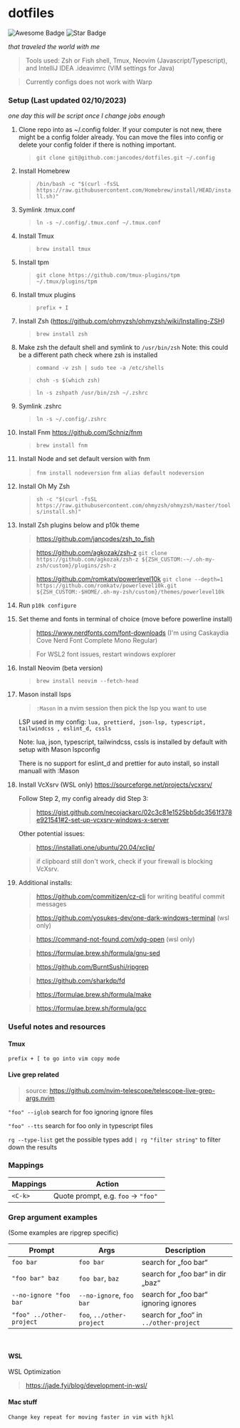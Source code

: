 # dotfiles

<p>
<img src="https://cdn.rawgit.com/sindresorhus/awesome/d7305f38d29fed78fa85652e3a63e154dd8e8829/media/badge.svg" alt="Awesome Badge"/> <img src="https://img.shields.io/static/v1?label=%F0%9F%8C%9F&message=If%20Useful&style=style=flat&color=BC4E99" alt="Star Badge"/>
</p>
<p>
<em>
that traveled the world with me
</em>
</p>

> Tools used: Zsh or Fish shell, Tmux, Neovim (Javascript/Typescript), and IntelliJ IDEA .ideavimrc (VIM settings for Java)

> Currently configs does not work with Warp

### Setup (Last updated 02/10/2023)

<em>one day this will be script once I change jobs enough</em>

1.  Clone repo into as ~/.config folder. If your computer is not new, there might be a config folder already. You can move the files into config or delete your config folder if there is nothing important.
    > `git clone git@github.com:jancodes/dotfiles.git ~/.config`
2.  Install Homebrew
    > `/bin/bash -c "$(curl -fsSL https://raw.githubusercontent.com/Homebrew/install/HEAD/install.sh)"`
3.  Symlink .tmux.conf
    > `ln -s ~/.config/.tmux.conf ~/.tmux.conf`
4.  Install Tmux
    > `brew install tmux`
5.  Install tpm
    > `git clone https://github.com/tmux-plugins/tpm ~/.tmux/plugins/tpm`
6.  Install tmux plugins
    > `prefix + I`
7.  Install Zsh (https://github.com/ohmyzsh/ohmyzsh/wiki/Installing-ZSH)
    > `brew install zsh`
8.  Make zsh the default shell and symlink to `/usr/bin/zsh` Note: this could be a different path check where zsh is installed

    > `command -v zsh | sudo tee -a /etc/shells`

    > `chsh -s $(which zsh)`

    > `ln -s zshpath /usr/bin/zsh ~/.zshrc`

9.  Symlink .zshrc
    > `ln -s ~/.config/.zshrc`
10. Install Fnm https://github.com/Schniz/fnm
    > `brew install fnm`
12. Install Node and set default version with fnm
    > `fnm install nodeversion`
    > `fnm alias default nodeversion`
14. Install Oh My Zsh
    > `sh -c "$(curl -fsSL https://raw.githubusercontent.com/ohmyzsh/ohmyzsh/master/tools/install.sh)"`
15. Install Zsh plugins below and p10k theme

    > https://github.com/jancodes/zsh_to_fish

    > https://github.com/agkozak/zsh-z
    > `git clone https://github.com/agkozak/zsh-z ${ZSH_CUSTOM:-~/.oh-my-zsh/custom}/plugins/zsh-z`

    > https://github.com/romkatv/powerlevel10k
    > `git clone --depth=1 https://github.com/romkatv/powerlevel10k.git ${ZSH_CUSTOM:-$HOME/.oh-my-zsh/custom}/themes/powerlevel10k`

14. Run `p10k configure`
15. Set theme and fonts in terminal of choice (move before powerline install)

    > https://www.nerdfonts.com/font-downloads (I'm using Caskaydia Cove Nerd Font Complete Mono Regular)

    > For WSL2 font issues, restart windows explorer

16. Install Neovim (beta version)

    > `brew install neovim --fetch-head`

17. Mason install lsps

    > `:Mason` in a nvim session then pick the lsp you want to use

    LSP used in my config: `lua, prettierd, json-lsp, typescript, tailwindcss , eslint_d, cssls`

    Note: lua, json, typescript, tailwindcss, cssls is installed by default with setup with Mason lspconfig

    There is no support for eslint_d and prettier for auto install, so install manuall with :Mason

18. Install VcXsrv (WSL only) https://sourceforge.net/projects/vcxsrv/

    Follow Step 2, my config already did Step 3:

    > https://gist.github.com/necojackarc/02c3c81e1525bb5dc3561f378e921541#2-set-up-vcxsrv-windows-x-server

    Other potential issues:

    > https://installati.one/ubuntu/20.04/xclip/

    > if clipboard still don't work, check if your firewall is blocking VcXsrv.

19. Additional installs:

    > https://github.com/commitizen/cz-cli for writing beatiful commit messages

    > https://github.com/yosukes-dev/one-dark-windows-terminal (wsl only)

    > https://command-not-found.com/xdg-open (wsl only)
    
    > https://formulae.brew.sh/formula/gnu-sed

    > https://github.com/BurntSushi/ripgrep

    > https://github.com/sharkdp/fd

    > https://formulae.brew.sh/formula/make

    > https://formulae.brew.sh/formula/gcc
    
### Useful notes and resources

#### Tmux

`prefix + [ to go into vim copy mode`

#### Live grep related

> source: https://github.com/nvim-telescope/telescope-live-grep-args.nvim

`"foo" --iglob` search for foo ignoring ignore files

`"foo" --tts` search for foo only in typescript files

`rg --type-list` get the possible types add `| rg "filter string"` to filter down the results

### Mappings

| Mappings | Action                              |
| -------- | ----------------------------------- |
| `<C-k>`  | Quote prompt, e.g. `foo` → `"foo" ` |

### Grep argument examples

(Some examples are ripgrep specific)

| Prompt                   | Args                      | Description                            |
| ------------------------ | ------------------------- | -------------------------------------- |
| `foo bar`                | `foo bar`                 | search for „foo bar“                   |
| `"foo bar" baz`          | `foo bar`, `baz`          | search for „foo bar“ in dir „baz“      |
| `--no-ignore "foo bar`   | `--no-ignore`, `foo bar`  | search for „foo bar“ ignoring ignores  |
| `"foo" ../other-project` | `foo`, `../other-project` | search for „foo“ in `../other-project` |

<br>

#### WSL

WSL Optimization

> https://jade.fyi/blog/development-in-wsl/

#### Mac stuff

`Change key repeat for moving faster in vim with hjkl`
